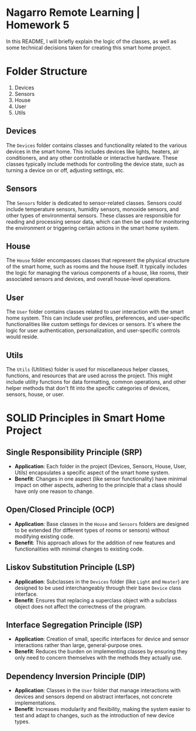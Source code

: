 # Nagarro Remote Learning | Homework 5

In this README, I will briefly explain the logic of the classes, as well as some technical decisions taken for creating this smart home project.

# Folder Structure
1. Devices 
2. Sensors 
3. House 
4. User 
5. Utils 

## Devices
The `Devices` folder contains classes and functionality related to the various devices in the smart home. This includes devices like lights, heaters, air conditioners, and any other controllable or interactive hardware. These classes typically include methods for controlling the device state, such as turning a device on or off, adjusting settings, etc.

## Sensors
The `Sensors` folder is dedicated to sensor-related classes. Sensors could include temperature sensors, humidity sensors, monoxide sensors, and other types of environmental sensors. These classes are responsible for reading and processing sensor data, which can then be used for monitoring the environment or triggering certain actions in the smart home system.

## House
The `House` folder encompasses classes that represent the physical structure of the smart home, such as rooms and the house itself. It typically includes the logic for managing the various components of a house, like rooms, their associated sensors and devices, and overall house-level operations.

## User
The `User` folder contains classes related to user interaction with the smart home system. This can include user profiles, preferences, and user-specific functionalities like custom settings for devices or sensors. It's where the logic for user authentication, personalization, and user-specific controls would reside.

## Utils
The `Utils` (Utilities) folder is used for miscellaneous helper classes, functions, and resources that are used across the project. This might include utility functions for data formatting, common operations, and other helper methods that don't fit into the specific categories of devices, sensors, house, or user.

# SOLID Principles in Smart Home Project

## Single Responsibility Principle (SRP)

- **Application**: Each folder in the project (Devices, Sensors, House, User, Utils) encapsulates a specific aspect of the smart home system.
- **Benefit**: Changes in one aspect (like sensor functionality) have minimal impact on other aspects, adhering to the principle that a class should have only one reason to change.

## Open/Closed Principle (OCP)

- **Application**: Base classes in the `House` and `Sensors` folders are designed to be extended (for different types of rooms or sensors) without modifying existing code.
- **Benefit**: This approach allows for the addition of new features and functionalities with minimal changes to existing code.

## Liskov Substitution Principle (LSP)

- **Application**: Subclasses in the `Devices` folder (like `Light` and `Heater`) are designed to be used interchangeably through their base `Device` class interface.
- **Benefit**: Ensures that replacing a superclass object with a subclass object does not affect the correctness of the program.

## Interface Segregation Principle (ISP)

- **Application**: Creation of small, specific interfaces for device and sensor interactions rather than large, general-purpose ones.
- **Benefit**: Reduces the burden on implementing classes by ensuring they only need to concern themselves with the methods they actually use.

## Dependency Inversion Principle (DIP)

- **Application**: Classes in the `User` folder that manage interactions with devices and sensors depend on abstract interfaces, not concrete implementations.
- **Benefit**: Increases modularity and flexibility, making the system easier to test and adapt to changes, such as the introduction of new device types.

